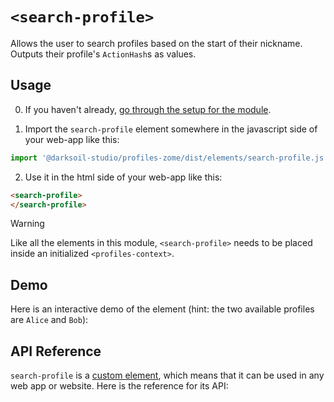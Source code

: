 # `<search-profile>`

Allows the user to search profiles based on the start of their nickname. Outputs their profile's `ActionHash`s as values.

## Usage

0. If you haven't already, [go through the setup for the module](/setup).

1. Import the `search-profile` element somewhere in the javascript side of your web-app like this:

```js
import '@darksoil-studio/profiles-zome/dist/elements/search-profile.js'
```

2. Use it in the html side of your web-app like this:

```html
<search-profile>
</search-profile>
```

> [!WARNING]
> Like all the elements in this module, `<search-profile>` needs to be placed inside an initialized `<profiles-context>`.

## Demo

Here is an interactive demo of the element (hint: the two available profiles are `Alice` and `Bob`):

<element-demo>
</element-demo>

<script setup>
import { onMounted } from 'vue'
import {
  ProfilesZomeMock,
  demoProfiles,
} from "../../ui/src/mocks.ts";
import { ProfilesStore } from "../../ui/src/profiles-store.ts";
import { ProfilesClient } from "../../ui/src/profiles-client.ts";
import { decodeHashFromBase64, encodeHashToBase64 } from '@holochain/client';
import { render } from 'lit';
import { html, unsafeStatic } from "lit/static-html.js";

onMounted(async () => {
  // Elements need to be imported on the client side, not the SSR side
  // Reference: https://vitepress.dev/guide/ssr-compat#importing-in-mounted-hook
  await import('@api-viewer/docs/lib/api-docs.js');
  await import('@api-viewer/demo/lib/api-demo.js');
  await import('../../ui/src/elements/profiles-context.ts');
  await import('../../ui/src/elements/search-profile.ts');

  const profiles = await demoProfiles();
  const mock = new ProfilesZomeMock(profiles, Array.from(profiles.keys())[0]);
  const client = new ProfilesClient(mock, "lobby");
  const store = new ProfilesStore(client);
    
  render(html`
    <profiles-context .store=${store}>
      <api-demo src="custom-elements.json" only="search-profile" exclude-knobs="store">
        <template data-element="search-profile" data-target="host">
          <search-profile style="height: 250px; width: 500px; display: flex">
          </search-profile>
        </template>
      </api-demo>
    </profiles-context>`,
    document.querySelector('element-demo')
  );
});

</script>

## API Reference

`search-profile` is a [custom element](https://web.dev/articles/custom-elements-v1), which means that it can be used in any web app or website. Here is the reference for its API:

<api-docs src="custom-elements.json" only="search-profile">
</api-docs>
